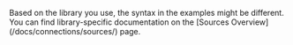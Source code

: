 <div class="premonition info"><div class="fa fa-info-circle"></div> <p markdown=1>Based on the library you use, the syntax in the examples might be different. You can find library-specific documentation on the [Sources Overview](/docs/connections/sources/) page.</p></div>
